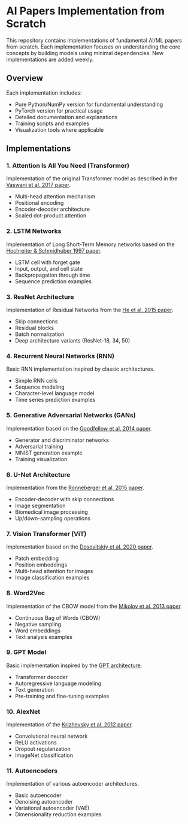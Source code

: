 # AI Papers Implementation from Scratch

This repository contains implementations of fundamental AI/ML papers from scratch. Each implementation focuses on understanding the core concepts by building models using minimal dependencies. New implementations are added weekly.

## Overview

Each implementation includes:
- Pure Python/NumPy version for fundamental understanding
- PyTorch version for practical usage
- Detailed documentation and explanations
- Training scripts and examples
- Visualization tools where applicable

## Implementations

### 1. Attention Is All You Need (Transformer)
Implementation of the original Transformer model as described in the [Vaswani et al. 2017 paper](https://arxiv.org/abs/1706.03762).
- Multi-head attention mechanism
- Positional encoding
- Encoder-decoder architecture
- Scaled dot-product attention

### 2. LSTM Networks
Implementation of Long Short-Term Memory networks based on the [Hochreiter & Schmidhuber 1997 paper](https://www.bioinf.jku.at/publications/older/2604.pdf).
- LSTM cell with forget gate
- Input, output, and cell state
- Backpropagation through time
- Sequence prediction examples

### 3. ResNet Architecture
Implementation of Residual Networks from the [He et al. 2015 paper](https://arxiv.org/abs/1512.03385).
- Skip connections
- Residual blocks
- Batch normalization
- Deep architecture variants (ResNet-18, 34, 50)

### 4. Recurrent Neural Networks (RNN)
Basic RNN implementation inspired by classic architectures.
- Simple RNN cells
- Sequence modeling
- Character-level language model
- Time series prediction examples

### 5. Generative Adversarial Networks (GANs)
Implementation based on the [Goodfellow et al. 2014 paper](https://arxiv.org/abs/1406.2661).
- Generator and discriminator networks
- Adversarial training
- MNIST generation example
- Training visualization

### 6. U-Net Architecture
Implementation from the [Ronneberger et al. 2015 paper](https://arxiv.org/abs/1505.04597).
- Encoder-decoder with skip connections
- Image segmentation
- Biomedical image processing
- Up/down-sampling operations

### 7. Vision Transformer (ViT)
Implementation based on the [Dosovitskiy et al. 2020 paper](https://arxiv.org/abs/2010.11929).
- Patch embedding
- Position embeddings
- Multi-head attention for images
- Image classification examples

### 8. Word2Vec
Implementation of the CBOW model from the [Mikolov et al. 2013 paper](https://arxiv.org/abs/1301.3781).
- Continuous Bag of Words (CBOW)
- Negative sampling
- Word embeddings
- Text analysis examples

### 9. GPT Model
Basic implementation inspired by the [GPT architecture](https://arxiv.org/abs/2005.14165).
- Transformer decoder
- Autoregressive language modeling
- Text generation
- Pre-training and fine-tuning examples

### 10. AlexNet
Implementation of the [Krizhevsky et al. 2012 paper](https://papers.nips.cc/paper/4824-imagenet-classification-with-deep-convolutional-neural-networks.pdf).
- Convolutional neural network
- ReLU activations
- Dropout regularization
- ImageNet classification

### 11. Autoencoders
Implementation of various autoencoder architectures.
- Basic autoencoder
- Denoising autoencoder
- Variational autoencoder (VAE)
- Dimensionality reduction examples

